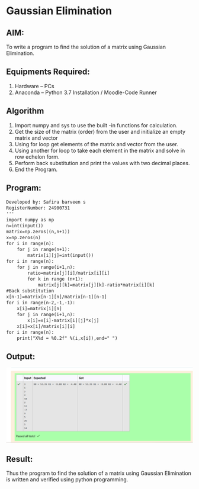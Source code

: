 # Gaussian Elimination

## AIM:
To write a program to find the solution of a matrix using Gaussian Elimination.

## Equipments Required:
1. Hardware – PCs
2. Anaconda – Python 3.7 Installation / Moodle-Code Runner

## Algorithm
1. Import numpy and sys to use the built -in functions for calculation. 
2. Get the size of the matrix (order) from the user and initialize an empty matrix and vector
3.  Using for loop get elements of the matrix and vector from the user.
4. Using another for loop to take each element in the matrix and solve in row echelon form.
5. Perform back substitution and print the values with two decimal places.
6. End the Program.

## Program:
```
Developed by: Safira barveen s
RegisterNumber: 24900731
'''
import numpy as np
n=int(input())
matrix=np.zeros((n,n+1))
x=np.zeros(n)
for i in range(n):
    for j in range(n+1):
        matrix[i][j]=int(input())
for i in range(n):
    for j in range(i+1,n):
        ratio=matrix[j][i]/matrix[i][i]
        for k in range (n+1):
            matrix[j][k]=matrix[j][k]-ratio*matrix[i][k]
#Back substitution
x[n-1]=matrix[n-1][n]/matrix[n-1][n-1]
for i in range(n-2,-1,-1):
    x[i]=matrix[i][n]
    for j in range(i+1,n):
        x[i]=x[i]-matrix[i][j]*x[j]
    x[i]=x[i]/matrix[i][i]
for i in range(n):
    print("X%d = %0.2f" %(i,x[i]),end=" ")
```

## Output:

![alt text](<Screenshot 2024-12-08 134625.png>)

## Result:
Thus the program to find the solution of a matrix using Gaussian Elimination is written and verified using python programming.

